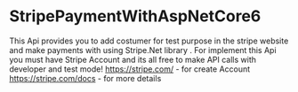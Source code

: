 # StripePaymentWithAspNetCore6
 This Api provides you to add costumer for test purpose in the stripe website and make payments with using Stripe.Net library .  For implement this Api you must have    Stripe Account and its all free to make API calls with developer and test mode! 
 https://stripe.com/ - for create Account 
 https://stripe.com/docs  - for more details
 
